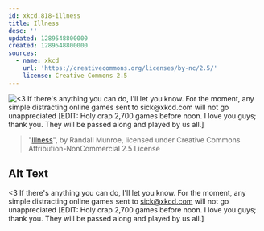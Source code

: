 ```yaml
---
id: xkcd.818-illness
title: Illness
desc: ''
updated: 1289548800000
created: 1289548800000
sources:
  - name: xkcd
    url: 'https://creativecommons.org/licenses/by-nc/2.5/'
    license: Creative Commons 2.5
---
```

![<3 If there's anything you can do, I'll let you know. For the moment, any simple distracting online games sent to sick@xkcd.com will not go unappreciated \[EDIT: Holy crap 2,700 games before noon. I love you guys; thank you. They will be passed along and played by us all.\]](https://imgs.xkcd.com/comics/illness.png)
> "[Illness](https://xkcd.com/818/)", by Randall Munroe, licensed under Creative Commons Attribution-NonCommercial 2.5 License

## Alt Text
<3 If there's anything you can do, I'll let you know. For the moment, any simple distracting online games sent to sick@xkcd.com will not go unappreciated \[EDIT: Holy crap 2,700 games before noon. I love you guys; thank you. They will be passed along and played by us all.\]
